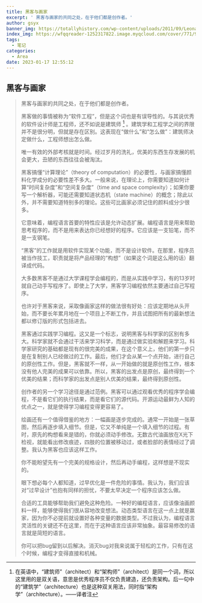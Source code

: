 ```yaml
---
title: 黑客与画家
excerpt: ' 黑客与画家的共同之处，在于他们都是创作者。'
author: gsyx
banner_img: https://totallyhistory.com/wp-content/uploads/2011/09/Leonardo_da_Vinci_Ginevra_de_Benci_1474-78.png
index_img: https://wfqqreader-1252317822.image.myqcloud.com/cover/771/907771/t6_907771.jpg
tags:
  - 笔记
categories:
  - Area
date: 2023-01-17 12:55:12 
---
```


## 黑客与画家


> 黑客与画家的共同之处，在于他们都是创作者。
>
> 黑客做的事情被称为“软件工程”，但是这个词也是有误导性的。与其说优秀的软件设计师是工程师，还不如说是建筑师 [^1] 。建筑学和工程学之间的界限并不是很分明，但就是存在区别。这表现在“做什么”和“怎么做”：建筑师决定做什么，工程师想出怎么做。
>
> 唯一有效的外部考核就是时间。经过岁月的洗礼，优美的东西生存发展的机会更大，丑陋的东西往往会被淘汰。
>
> 黑客搞懂“计算理论”（theory of computation）的必要性，与画家搞懂颜料化学成分的必要性差不多大。一般来说，在理论上，你需要知道如何计算“时间复杂度”和“空间复杂度”（time and space complexity）；如果你要写一个解析器，可能还需要知道状态机（state machine）的概念；除此以外，并不需要知道特别多的理论。这些可比画家必须记住的颜料成分少很多。
> 
> 它意味着，编程语言首要的特性应该是允许动态扩展。编程语言是用来帮助思考程序的，而不是用来表达你已经想好的程序。它应该是一支铅笔，而不是一支钢笔。
> 
> “黑客”的工作就是用软件实现某个功能，而不是设计软件。在那里，程序员被当作技工，职责就是将产品经理的“构想”（如果这个词是这么用的话）翻译成代码。
> 
> 大多数黑客不是通过大学课程学会编程的，而是从实践中学习，有的13岁时就自己动手写程序了。即使上了大学，黑客学习编程依然主要通过自己写程序。
> 
> 也许对于黑客来说，采取像画家这样的做法很有好处：应该定期地从头开始，而不要长年累月地在一个项目上不断工作，并且试图把所有的最新想法都以修订版的形式包括进去。
> 
> 黑客通过实践学习编程。这又是一个标志，说明黑客与科学家的区别有多大。科学家就不会通过干活来学习科学，而是通过做实验和解题来学习。科学家研究的基础都是现有的很完美的成果，在这个意义上，他们的第一步只是在复制别人已经做过的工作。最后，他们才会从某一个点开始，进行自己的原创性工作。但是，黑客就不一样，从一开始做的就是原创性工作，根本没有他人完美的成果可以依靠。所以，黑客的出发点是原创，最终得到一个优美的结果；而科学家的出发点是别人优美的结果，最终得到原创性。
> 
> 创作者的另一个学习途径是通过范例。黑客可以通过观看优秀的程序学会编程，不是看它们的执行结果，而是看它们的源代码。开源运动最鲜为人知的优点之一，就是使得学习编程变得更容易了。
> 
> 绘画还有一个值得借鉴的地方：一幅画是逐步完成的。通常一开始是一张草图，然后再逐步填入细节。但是，它又不单纯是一个填入细节的过程。有时，原先的构想看来是错的，你就必须动手修改。无数古代油画放在X光下检视，就能看出修改痕迹，四肢的位置被移动过，或者脸部的表情经过了调整。我认为黑客也应该这样工作。
> 
> 你不能盼望先有一个完美的规格设计，然后再动手编程，这样想是不现实的。
> 
> 眼下想必每个人都知道，过早优化是一件危险的事情。我认为，我们应该对“过早设计”也抱有同样的担忧，不要太早决定一个程序应该怎么做。
> 
> 合适的工具能够帮助我们避免这种危险。一种好的编程语言，应该像油画颜料一样，能够使得我们很从容地改变想法。动态类型语言在这一点上就是赢家，因为你不必提前就设置好各种变量的数据类型。不过我认为，编程语言灵活性的关键还不在这里，而在于这种语言应该非常抽象。最容易修改的语言就是简短的语言。
> 
> 你可以把bug留到以后解决。消灭bug对我来说属于轻松的工作，只有在这个时候，编程才变得直接和机械。


[^1]: 在英语中，“建筑师”（architect）和“架构师”（architect）是同一个词，所以这里用的是双关语，意思是优秀程序员不仅负责建造，还负责架构。后一句中的“建筑学”（architecture）也是这种双关用法，同时指“架构学”（architecture）。——译者注
